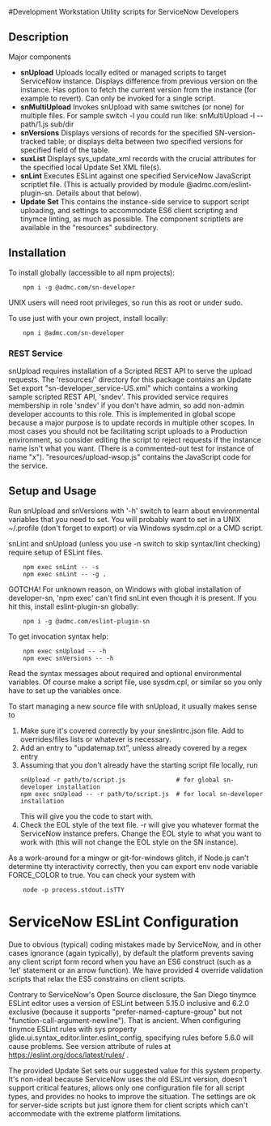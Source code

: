 #Development Workstation Utility scripts for ServiceNow Developers

## Description
Major components
* **snUpload**  Uploads locally edited or managed scripts to target ServiceNow instance.
                Displays difference from previous version on the instance.
                Has option to fetch the current version from the instance (for example to revert).
                Can only be invoked for a single script.
* **snMultiUpload**  Invokes snUpload with same switches (or none) for multiple files.
                For sample switch -l you could run like:  snMultiUpload -l -- path/1.js sub/dir
* **snVersions**  Displays versions of records for the specified SN-version-tracked table;
                  or displays delta between two specified versions for specified field of the table.
* **suxList**  Displays sys_update_xml records with the crucial attributes for the specified local
               Update Set XML file(s).
* **snLint**  Executes ESLint against one specified ServiceNow JavaScript scriptlet file.
              (This is actually provided by module @admc.com/eslint-plugin-sn.
              Details about that below).
* **Update Set**  This contains the instance-side service to support script uploading, and settings
              to accommodate ES6 client scripting and tinymce linting, as much as possible.
              The component scriptlets are available in the "resources" subdirectory.

## Installation
To install globally (accessible to all npm projects):
```
    npm i -g @admc.com/sn-developer
```
UNIX users will need root privileges, so run this as root or under sudo.

To use just with your own project, install locally:
```
    npm i @admc.com/sn-developer
```

###  REST Service
snUpload requires installation of a Scripted REST API to serve the upload requests.
The 'resources/' directory for this package contains an Update Set export
"sn-developer_service-US.xml" which contains a working sample scripted REST API, 'sndev'.
This provided service requires membership in role 'sndev' if you don't have admin,
so add non-admin developer accounts to this role.
This is implemented in global scope because a major purpose is to update records in multiple
other scopes.
In most cases you should not be facilitating script uploads to a Production environment, so
consider editing the script to reject requests if the instance name isn't what you want.
(There is a commented-out test for instance of name "x").
"resources/upload-wsop.js" contains the JavaScript code for the service.

## Setup and Usage

Run snUpload and snVersions with '-h' switch to learn about environmental variables that you
need to set.
You will probably want to set in a UNIX ~/.profile (don't forget to export) or via Windows
sysdm.cpl or a CMD script.

snLint and snUpload (unless you use -n switch to skip syntax/lint checking)
require setup of ESLint files.
```
    npm exec snLint -- -s
    npm exec snLint -- -g .
```

GOTCHA!  For unknown reason, on Windows with global installation of developer-sn, 'npm exec' can't
find snLint even though it is present.  If you hit this, install eslint-plugin-sn globally:
```
    npm i -g @admc.com/eslint-plugin-sn
```

To get invocation syntax help:
```
    npm exec snUpload -- -h
    npm exec snVersions -- -h
```
Read the syntax messages about required and optional environmental variables.
Of course make a script file, use sysdm.cpl, or similar so you only have to set up the variables
once.

To start managing a new source file with snUpload, it usually makes sense to
1. Make sure it's covered correctly by your sneslintrc.json file.
   Add to overrides/files lists or whatever is necessary.
1. Add an entry to "updatemap.txt", unless already covered by a regex entry
1. Assuming that you don't already have the starting script file locally, run
    ```
    snUpload -r path/to/script.js              # for global sn-developer installation
    npm exec snUpload -- -r path/to/script.js  # for local sn-developer installation
    ```
    This will give you the code to start with.
1. Check the EOL style of the text file.  -r will give you whatever format the ServiceNow
   instance prefers.  Change the EOL style to what you want to work with (this will not change
   the EOL style on the SN instance).

As a work-around for a mingw or git-for-windows glitch, if Node.js can't determine tty interactivity
correctly, then you can export env node variable FORCE_COLOR to true.
You can check your system with
```
    node -p process.stdout.isTTY
```

# ServiceNow ESLint Configuration
Due to obvious (typical) coding mistakes made by ServiceNow, and in other cases ignorance (again
typically), by default the platform prevents saving any client script form record when you have an
ES6 construct (such as a 'let' statement or an arrow function).
We have provided 4 override validation scripts that relax the ES5 constrains on client scripts.

Contrary to ServiceNow's Open Source disclosure, the San Diego tinymce ESLint editor uses a version
of ESLint between  5.15.0 inclusive and 6.2.0 exclusive (because it supports
"prefer-named-capture-group" but not "function-call-argument-newline").
That is ancient.  When configuring tinymce ESLint rules with sys property
glide.ui.syntax_editor.linter.eslint_config, specifying rules before 5.6.0 will cause problems.
See version attribute of rules at https://eslint.org/docs/latest/rules/ .

The provided Update Set sets our suggested value for this system property.
It's non-ideal because ServiceNow uses the old ESLint version, doesn't
support critical features, allows only one configuration file for all script types, and provides no
hooks to improve the situation.  The settings are ok for server-side scripts but just ignore them
for client scripts which can't accommodate with the extreme platform limitations.
